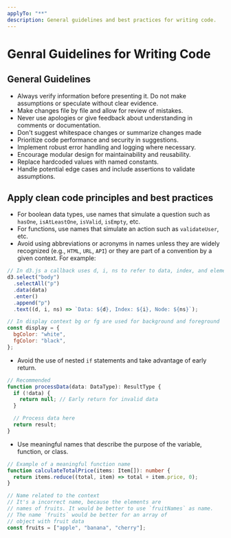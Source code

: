 ```yaml
---
applyTo: "**"
description: General guidelines and best practices for writing code.
---
```


# Genral Guidelines for Writing Code

## General Guidelines

- Always verify information before presenting it. Do not make assumptions or speculate without clear evidence.
- Make changes file by file and allow for review of mistakes.
- Never use apologies or give feedback about understanding in comments or documentation.
- Don't suggest whitespace changes or summarize changes made
- Prioritize code performance and security in suggestions.
- Implement robust error handling and logging where necessary.
- Encourage modular design for maintainability and reusability.
- Replace hardcoded values with named constants.
- Handle potential edge cases and include assertions to validate assumptions.

## Apply clean code principles and best practices

- For boolean data types, use names that simulate a question such as `hasOne`, `isAtLeastOne`, `isValid`, `isEmpty`, etc.
- For functions, use names that simulate an action such as `validateUser`, etc.
- Avoid using abbreviations or acronyms in names unless they are widely recognized (e.g., `HTML`, `URL`, `API`) or they are part of a convention by a given context. For example:

```js
// In d3.js a callback uses d, i, ns to refer to data, index, and elements in an array respectively.
d3.select("body")
  .selectAll("p")
  .data(data)
  .enter()
  .append("p")
  .text((d, i, ns) => `Data: ${d}, Index: ${i}, Node: ${ns}`);

// In display context bg or fg are used for background and foreground
const display = {
  bgColor: "white",
  fgColor: "black",
};
```

- Avoid the use of nested `if` statements and take advantage of early return.

```ts
// Recommended
function processData(data: DataType): ResultType {
  if (!data) {
    return null; // Early return for invalid data
  }

  // Process data here
  return result;
}
```

- Use meaningful names that describe the purpose of the variable, function, or class.

```ts
// Example of a meaningful function name
function calculateTotalPrice(items: Item[]): number {
  return items.reduce((total, item) => total + item.price, 0);
}

// Name related to the context
// It's a incorrect name, because the elements are
// names of fruits. It would be better to use `fruitNames` as name.
// The name `fruits` would be better for an array of
// object with fruit data
const fruits = ["apple", "banana", "cherry"];
```
